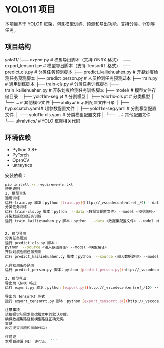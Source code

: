 # YOLO11 项目

本项目基于 YOLO11 框架，包含模型训练、预测和导出功能，支持分类、分割等任务。

## 项目结构
yolo11/ ├── export.py # 模型导出脚本（支持 ONNX 格式） ├── export_tensorrt.py # 模型导出脚本（支持 TensorRT 格式） ├── predict_cls.py # 分类任务预测脚本 ├── predict_kailiehuahen.py # 开裂划痕检测任务预测脚本 ├── predict_person.py # 人员检测任务预测脚本 ├── train.py # 通用训练脚本 ├── train-cls.py # 分类任务训练脚本 ├── train_kailiehuahen.py # 开裂划痕检测任务训练脚本 ├── model/ # 模型文件存储目录 │ ├── yolo11m-seg.pt # 分割模型 │ ├── yolo11x-cls.pt # 分类模型 │ └── ... # 其他模型文件 ├── shiliyu/ # 示例配置文件目录 │ ├── hyp.scratch.yaml # 超参数配置文件 │ ├── yolo11m-seg.yaml # 分割模型配置文件 │ ├── yolo11x-cls.yaml # 分类模型配置文件 │ └── ... # 其他配置文件 └── ultralytics/ # YOLO 框架相关代码
## 环境依赖

- Python 3.8+
- PyTorch
- OpenCV
- ultralytics

安装依赖：
```bash
pip install -r requirements.txt
使用说明
1. 模型训练
通用训练
运行 train.py 脚本：python [train.py](http://_vscodecontentref_/9) --data <数据集配置文件> --model <模型路径>
分类任务训练
运行 train-cls.py 脚本：python  --data <数据集配置文件> --model <模型路径>
开裂划痕检测任务训练
运行 train_kailiehuahen.py 脚本：python  --data <数据集配置文件> --model <模型路径>


2. 模型预测
分类任务预测
运行 predict_cls.py 脚本：
python  --source <输入数据路径> --model <模型路径>
开裂划痕检测任务预测
运行 predict_kailiehuahen.py 脚本：python  --source <输入数据路径> --model <模型路径>

人员检测任务预测
运行 predict_person.py 脚本：python [predict_person.py](http://_vscodecontentref_/14) --source <输入数据路径> --model <模型路径>

3. 模型导出
导出为 ONNX 格式
运行 export.py 脚本：python [export.py](http://_vscodecontentref_/15) --model <模型路径> --format onnx

导出为 TensorRT 格式
运行 export_tensorrt.py 脚本：python [export_tensorrt.py](http://_vscodecontentref_/16) --model <模型路径> --format engine

注意事项
请根据实际需求修改脚本中的默认参数。
确保数据集路径和模型路径正确无误。
贡献
欢迎提交问题和贡献代码！

许可证
本项目遵循 MIT 许可证。 ```